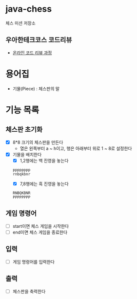 # java-chess

체스 미션 저장소

## 우아한테크코스 코드리뷰

- [온라인 코드 리뷰 과정](https://github.com/woowacourse/woowacourse-docs/blob/master/maincourse/README.md)

# 용어집

- 기물(Piece) : 체스판의 말

# 기능 목록

## 체스판 초기화

- [x] 8*8 크기의 체스판을 만든다
    - 열은 왼쪽부터 a ~ h이고, 행은 아래부터 위로 1 ~ 8로 설정한다
- [x] 기물을 배치한다
    - [x] 1,2행에는 백 진영을 놓는다
  ```
  pppppppp
  rnbqkbnr
  ```
    - [x] 7,8행에는 흑 진영을 놓는다
  ```
  RNBQKBNR
  PPPPPPPP
  ```

## 게임 명령어

- [ ] start이면 체스 게임을 시작한다
- [ ] end이면 체스 게임을 종료한다

## 입력

- [ ] 게임 명령어를 입력한다

## 출력

- [ ] 체스판을 축력한다
